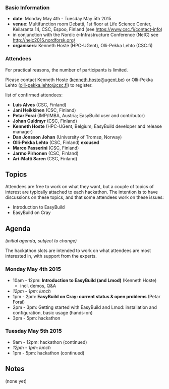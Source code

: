 ### Basic Information

* **date**: Monday May 4th - Tuesday May 5th 2015
* **venue**: Multifunction room Debatti, 1st floor at Life Science Center, Keilaranta 14, CSC, Espoo, Finland (see https://www.csc.fi/contact-info)
* in conjunction with the Nordic e-Infrastructure Conference (NeIC) see http://neic2015.nordforsk.org/
* **organisers**: Kenneth Hoste (HPC-UGent), Olli-Pekka Lehto (CSC.fi)

### Attendees

For practical reasons, the number of participants is limited.

Please contact Kenneth Hoste (kenneth.hoste@ugent.be) or Olli-Pekka Lehto (olli-pekka.lehto@csc.fi) to register.

list of confirmed attendees:

* **Luis Alves** (CSC, Finland)
* **Jani Heikkinen** (CSC, Finland)
* **Petar Forai** (IMP/IMBA, Austria; EasyBuild user and contributor)
* **Johan Guldmyr** (CSC, Finland)
* **Kenneth Hoste** (HPC-UGent, Belgium; EasyBuild developer and release manager)
* **Dan Jonsson Johan** (University of Tromsø, Norway)
* **Olli-Pekka Lehto** (CSC, Finland) **excused**
* **Marco Passerini** (CSC, Finland)
* **Jarmo Pirhonen** (CSC, Finland)
* **Ari-Matti Saren** (CSC, Finland)

## Topics

Attendees are free to work on what they want, but a couple of topics of interest are typically attached to each hackathon. The intention is to have discussions on these topics, and that some attendees work on these issues:

* Introduction to EasyBuild
* EasyBuild on Cray

## Agenda

_(initial agenda, subject to change)_

The hackathon slots are intended to work on what attendees are most interested in, with support from the experts.

### Monday May 4th 2015

* 10am - 12pm: **Introduction to EasyBuild (and Lmod)** (Kenneth Hoste)
  * incl. demos, Q&A
* _12pm - 1pm: lunch_
* 1pm - 2pm: **EasyBuild on Cray: current status & open problems** (Petar Forai)
* 2pm - 3pm: Getting started with EasyBuild and Lmod: installation and configuration, basic usage (hands-on)
* 3pm - 5pm: hackathon

### Tuesday May 5th 2015

* 9am - 12pm: hackathon (continued)
* _12pm - 1pm: lunch_
* 1pm - 5pm: hackathon (continued)

## Notes

(none yet)